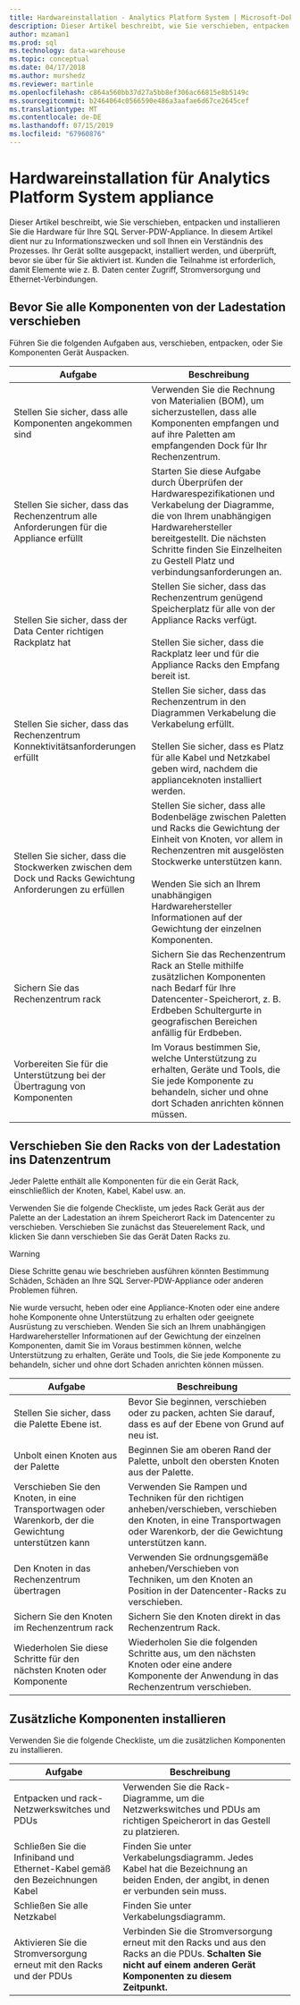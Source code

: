 ```yaml
---
title: Hardwareinstallation - Analytics Platform System | Microsoft-Dokumentation
description: Dieser Artikel beschreibt, wie Sie verschieben, entpacken und installieren Sie die Hardware für Ihre SQL Server-PDW-Appliance. In diesem Artikel dient nur zu Informationszwecken und soll Ihnen ein Verständnis des Prozesses. Ihr Gerät sollte ausgepackt, installiert werden, und überprüft, bevor sie über für Sie aktiviert ist. Kunden die Teilnahme ist erforderlich, damit Elemente wie z. B. Daten center Zugriff, Stromversorgung und Ethernet-Verbindungen.
author: mzaman1
ms.prod: sql
ms.technology: data-warehouse
ms.topic: conceptual
ms.date: 04/17/2018
ms.author: murshedz
ms.reviewer: martinle
ms.openlocfilehash: c864a560bb37d27a5bb8ef306ac66815e8b5149c
ms.sourcegitcommit: b2464064c0566590e486a3aafae6d67ce2645cef
ms.translationtype: MT
ms.contentlocale: de-DE
ms.lasthandoff: 07/15/2019
ms.locfileid: "67960876"
---
```

# <a name="hardware-installation-for-analytics-platform-system-appliance"></a>Hardwareinstallation für Analytics Platform System appliance
Dieser Artikel beschreibt, wie Sie verschieben, entpacken und installieren Sie die Hardware für Ihre SQL Server-PDW-Appliance. In diesem Artikel dient nur zu Informationszwecken und soll Ihnen ein Verständnis des Prozesses. Ihr Gerät sollte ausgepackt, installiert werden, und überprüft, bevor sie über für Sie aktiviert ist. Kunden die Teilnahme ist erforderlich, damit Elemente wie z. B. Daten center Zugriff, Stromversorgung und Ethernet-Verbindungen.  
  
## <a name="BeforeMoving"></a>Bevor Sie alle Komponenten von der Ladestation verschieben  
Führen Sie die folgenden Aufgaben aus, verschieben, entpacken, oder Sie Komponenten Gerät Auspacken.  
  
|Aufgabe|Beschreibung|  
|--------|---------------|  
|Stellen Sie sicher, dass alle Komponenten angekommen sind|Verwenden Sie die Rechnung von Materialien (BOM), um sicherzustellen, dass alle Komponenten empfangen und auf ihre Paletten am empfangenden Dock für Ihr Rechenzentrum.|  
|Stellen Sie sicher, dass das Rechenzentrum alle Anforderungen für die Appliance erfüllt|Starten Sie diese Aufgabe durch Überprüfen der Hardwarespezifikationen und Verkabelung der Diagramme, die von Ihrem unabhängigen Hardwarehersteller bereitgestellt. Die nächsten Schritte finden Sie Einzelheiten zu Gestell Platz und verbindungsanforderungen an.|  
|Stellen Sie sicher, dass der Data Center richtigen Rackplatz hat|Stellen Sie sicher, dass das Rechenzentrum genügend Speicherplatz für alle von der Appliance Racks verfügt.<br /><br />Stellen Sie sicher, dass die Rackplatz leer und für die Appliance Racks den Empfang bereit ist.|  
|Stellen Sie sicher, dass das Rechenzentrum Konnektivitätsanforderungen erfüllt|Stellen Sie sicher, dass das Rechenzentrum in den Diagrammen Verkabelung die Verkabelung erfüllt.<br /><br />Stellen Sie sicher, dass es Platz für alle Kabel und Netzkabel geben wird, nachdem die applianceknoten installiert werden.|  
|Stellen Sie sicher, dass die Stockwerken zwischen dem Dock und Racks Gewichtung Anforderungen zu erfüllen|Stellen Sie sicher, dass alle Bodenbeläge zwischen Paletten und Racks die Gewichtung der Einheit von Knoten, vor allem in Rechenzentren mit ausgelösten Stockwerke unterstützen kann.<br /><br />Wenden Sie sich an Ihrem unabhängigen Hardwarehersteller Informationen auf der Gewichtung der einzelnen Komponenten.|  
|Sichern Sie das Rechenzentrum rack|Sichern Sie das Rechenzentrum Rack an Stelle mithilfe zusätzlichen Komponenten nach Bedarf für Ihre Datencenter-Speicherort, z. B. Erdbeben Schultergurte in geografischen Bereichen anfällig für Erdbeben.|  
|Vorbereiten Sie für die Unterstützung bei der Übertragung von Komponenten|Im Voraus bestimmen Sie, welche Unterstützung zu erhalten, Geräte und Tools, die Sie jede Komponente zu behandeln, sicher und ohne dort Schaden anrichten können müssen.|  
  
## <a name="Moving"></a>Verschieben Sie den Racks von der Ladestation ins Datenzentrum  
Jeder Palette enthält alle Komponenten für die ein Gerät Rack, einschließlich der Knoten, Kabel, Kabel usw. an.  
  
Verwenden Sie die folgende Checkliste, um jedes Rack Gerät aus der Palette an der Ladestation an ihrem Speicherort Rack im Datencenter zu verschieben. Verschieben Sie zunächst das Steuerelement Rack, und klicken Sie dann verschieben Sie das Gerät Daten Racks zu.  
  
> [!WARNING]  
> Diese Schritte genau wie beschrieben ausführen könnten Bestimmung Schäden, Schäden an Ihre SQL Server-PDW-Appliance oder anderen Problemen führen.  
>   
> Nie wurde versucht, heben oder eine Appliance-Knoten oder eine andere hohe Komponente ohne Unterstützung zu erhalten oder geeignete Ausrüstung zu verschieben. Wenden Sie sich an Ihrem unabhängigen Hardwarehersteller Informationen auf der Gewichtung der einzelnen Komponenten, damit Sie im Voraus bestimmen können, welche Unterstützung zu erhalten, Geräte und Tools, die Sie jede Komponente zu behandeln, sicher und ohne dort Schaden anrichten können müssen.  
  
|Aufgabe|Beschreibung|  
|--------|---------------|  
|Stellen Sie sicher, dass die Palette Ebene ist.|Bevor Sie beginnen, verschieben oder zu packen, achten Sie darauf, dass es auf der Ebene von Grund auf neu ist.|  
|Unbolt einen Knoten aus der Palette|Beginnen Sie am oberen Rand der Palette, unbolt den obersten Knoten aus der Palette.|  
|Verschieben Sie den Knoten, in eine Transportwagen oder Warenkorb, der die Gewichtung unterstützen kann|Verwenden Sie Rampen und Techniken für den richtigen anheben/verschieben, verschieben den Knoten, in eine Transportwagen oder Warenkorb, der die Gewichtung unterstützen kann.|  
|Den Knoten in das Rechenzentrum übertragen|Verwenden Sie ordnungsgemäße anheben/Verschieben von Techniken, um den Knoten an Position in der Datencenter-Racks zu verschieben.|  
|Sichern Sie den Knoten im Rechenzentrum rack|Sichern Sie den Knoten direkt in das Rechenzentrum Rack.|  
|Wiederholen Sie diese Schritte für den nächsten Knoten oder Komponente|Wiederholen Sie die folgenden Schritte aus, um den nächsten Knoten oder eine andere Komponente der Anwendung in das Rechenzentrum verschieben.|  
  
## <a name="AfterMoving"></a>Zusätzliche Komponenten installieren  
Verwenden Sie die folgende Checkliste, um die zusätzlichen Komponenten zu installieren.  
  
|Aufgabe|Beschreibung||  
|--------|---------------|-|  
|Entpacken und rack-Netzwerkswitches und PDUs|Verwenden Sie die Rack-Diagramme, um die Netzwerkswitches und PDUs am richtigen Speicherort in das Gestell zu platzieren.||  
|Schließen Sie die Infiniband und Ethernet-Kabel gemäß den Bezeichnungen Kabel|Finden Sie unter Verkabelungsdiagramm. Jedes Kabel hat die Bezeichnung an beiden Enden, der angibt, in denen er verbunden sein muss.||  
|Schließen Sie alle Netzkabel|Finden Sie unter Verkabelungsdiagramm.||  
|Aktivieren Sie die Stromversorgung erneut mit den Racks und der PDUs|Verbinden Sie die Stromversorgung erneut mit den Racks und aus den Racks an die PDUs. **Schalten Sie nicht auf einem anderen Gerät Komponenten zu diesem Zeitpunkt.**||  
  
<!-- MISSING LINKS ## See Also  
[Common Metadata Query Examples &#40;SQL Server PDW&#41;](../sqlpdw/common-metadata-query-examples-sql-server-pdw.md)  -->  
  
